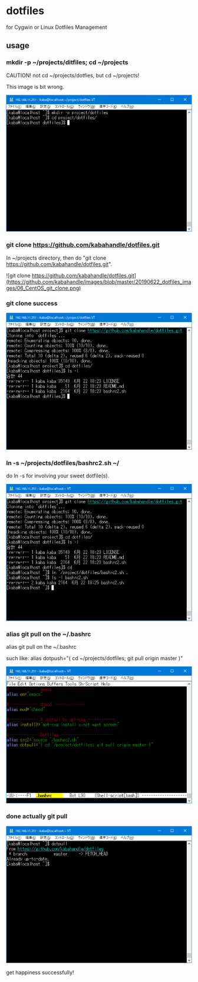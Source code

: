 # dotfiles
for Cygwin or Linux Dotfiles Management

## usage

### mkdir -p ~/projects/ditfiles; cd ~/projects

CAUTION! not cd ~/projects/dotfies, but cd ~/projects!

This image is bit wrong.

![mkdir -p ~/projects/ditfiles and cd](https://github.com/kabahandle/images/blob/master/20190622_dotfiles_images/05_CentOS_cd_dotfiles.png)

### git clone https://github.com/kabahandle/dotfiles.git

In ~/projects directory, then do "git clone https://github.com/kabahandle/dotfiles.git".

![git clone https://github.com/kabahandle/dotfiles.git](https://github.com/kabahandle/images/blob/master/20190622_dotfiles_images/06_CentOS_git_clone.png)

### git clone success

![git clone success](https://github.com/kabahandle/images/blob/master/20190622_dotfiles_images/07_git_clone_success.png)

### ln -s ~/projects/dotfiles/bashrc2.sh ~/

do ln -s for involving your sweet dotfile(s).

![ln -s ~/projects/dotfiles/bashrc2.sh ~/](https://github.com/kabahandle/images/blob/master/20190622_dotfiles_images/08_ln_s_dotfiles_bashrc2sh.png)

### alias git pull on the ~/.bashrc

alias git pull on the ~/.bashrc

such like:
alias dotpush="( cd ~/projects/dotfiles; git pull origin master )"

![alias git pull on the ~/.bashrc](https://github.com/kabahandle/images/blob/master/20190622_dotfiles_images/09_src2_bashrc.png)

### done actually git pull

![done actually git pull](https://github.com/kabahandle/images/blob/master/20190622_dotfiles_images/10_dot_pull.png)

get happiness successfully!
